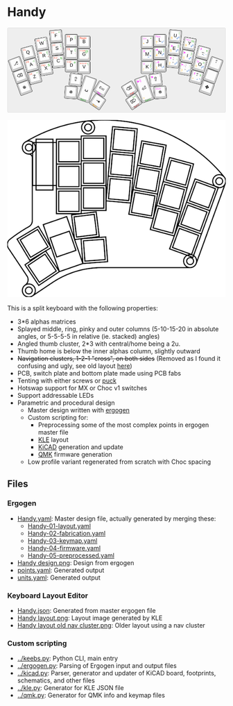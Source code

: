 # Handy

![Handy layout](Handy%20layout.png)

![Handy design](Handy%20design.png)

This is a split keyboard with the following properties:

- 3*6 alphas matrices
- Splayed middle, ring, pinky and outer columns (5-10-15-20 in absolute angles, or 5-5-5-5 in relative (ie. stacked) angles)
- Angled thumb cluster, 2*3 with central/home being a 2u.
- Thumb home is below the inner alphas column, slightly outward
- ~~Navigation clusters, 1-2-1 "cross", on both sides~~ (Removed as I found it confusing and ugly, see old layout [here](Handy%20layout%20old%20nav%20cluster.png))
- PCB, switch plate and bottom plate made using PCB fabs
- Tenting with either screws or [puck](https://splitkb.com/collections/keyboard-parts/products/tenting-puck)
- Hotswap support for MX or Choc v1 switches
- Support addressable LEDs
- Parametric and procedural design
  - Master design written with [ergogen](https://github.com/ergogen/ergogen/tree/master)
  - Custom scripting for:
    - Preprocessing some of the most complex points in ergogen master file
    - [KLE](http://www.keyboard-layout-editor.com/) layout
    - [KiCAD](https://www.kicad.org/) generation and update
    - [QMK](https://qmk.fm/) firmware generation
  - Low profile variant regenerated from scratch with Choc spacing

## Files

### Ergogen

- [Handy.yaml](Handy.yaml): Master design file, actually generated by merging these:
  - [Handy-01-layout.yaml](Handy-01-layout.yaml)
  - [Handy-02-fabrication.yaml](Handy-02-fabrication.yaml)
  - [Handy-03-keymap.yaml](Handy-03-keymap.yaml)
  - [Handy-04-firmware.yaml](Handy-04-firmware.yaml)
  - [Handy-05-preprocessed.yaml](Handy-05-preprocessed.yaml)
- [Handy design.png](Handy%20design.png): Design from ergogen
- [points.yaml](ergogen-output/points/points.yaml): Generated output
- [units.yaml](ergogen-output/points/units.yaml): Generated output

### Keyboard Layout Editor

- [Handy.json](Handy.json): Generated from master ergogen file
- [Handy layout.png](Handy%20layout.png): Layout image generated by KLE
- [Handy layout old nav cluster.png](Handy%20layout%20old%20nav%20cluster.png): Older layout using a nav cluster

### Custom scripting

- [../keebs.py](../keebs.py): Python CLI, main entry
- [../ergogen.py](../ergogen.py): Parsing of Ergogen input and output files
- [../kicad.py](../kicad.py): Parser, generator and updater of KiCAD board, footprints, schematics, and other files
- [../kle.py](../kle.py): Generator for KLE JSON file
- [../qmk.py](../qmk.py): Generator for QMK info and keymap files

